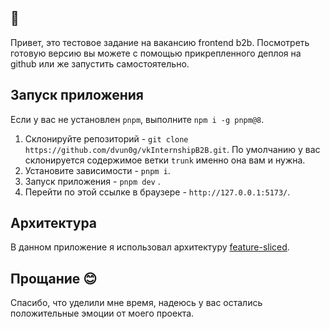 ## 👋
Привет, это тестовое задание на вакансию frontend b2b. Посмотреть готовую версию вы можете с помощью прикрепленного деплоя на github или же запустить самостоятельно.

## Запуск приложения
Если у вас не установлен ```pnpm```, выполните ```npm i -g pnpm@8```.

1. Склонируйте репозиторий - ```git clone https://github.com/dvun0g/vkInternshipB2B.git```. По умолчанию у вас склонируется содержимое ветки ```trunk``` именно она вам и нужна.
2. Установите зависимости - ```pnpm i```.
3. Запуск приложения - ```pnpm dev``` .
4. Перейти по этой ссылке в браузере - ```http://127.0.0.1:5173/```.

## Архитектура
В данном приложение я использовал архитектуру [feature-sliced](https://feature-sliced.design/).

## Прощание 😊
Спасибо, что уделили мне время, надеюсь у вас остались положительные эмоции от моего проекта.